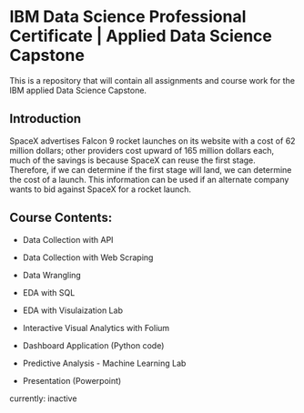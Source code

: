 # IBM Data Science Professional Certificate | Applied Data Science Capstone

This is a repository that will contain all assignments and course work for the IBM applied Data Science Capstone.

## Introduction

SpaceX advertises Falcon 9 rocket launches on its website with a cost of 62 million dollars; 
other providers cost upward of 165 million dollars each, much of the savings is because 
SpaceX can reuse the first stage. Therefore, if we can determine if the first stage will land, 
we can determine the cost of a launch. This information can be used if an alternate 
company wants to bid against SpaceX for a rocket launch.


## Course Contents:


* Data Collection with API

* Data Collection with Web Scraping

* Data Wrangling

* EDA with SQL

* EDA with Visulaization Lab

* Interactive Visual Analytics with Folium

* Dashboard Application (Python code)

* Predictive Analysis - Machine Learning Lab

* Presentation (Powerpoint)


currently: inactive
